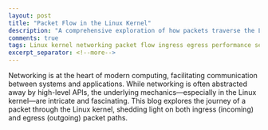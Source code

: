 ```yaml
---
layout: post
title: "Packet Flow in the Linux Kernel"
description: "A comprehensive exploration of how packets traverse the Linux kernel, covering both ingress and egress paths and their implications for performance, security, and debugging."
comments: true
tags: Linux kernel networking packet flow ingress egress performance security
excerpt_separator: <!--more-->
---
```


Networking is at the heart of modern computing, facilitating communication between systems and applications. While networking is often abstracted away by high-level APIs, the underlying mechanics—especially in the Linux kernel—are intricate and fascinating. This blog explores the journey of a packet through the Linux kernel, shedding light on both ingress (incoming) and egress (outgoing) packet paths.  

<!--more-->

### 
